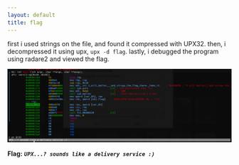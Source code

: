 ```yaml
---
layout: default
title: flag
---
```




first i used strings on the file, and found it compressed with UPX32.
then, i decompressed it using upx, `upx -d flag`.
lastly, i debugged the program using radare2 and viewed the flag.

![image](./images/flag.png)

**Flag:** ***`UPX...? sounds like a delivery service :)`***
